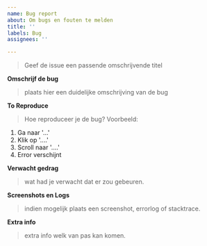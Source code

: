 ```yaml
---
name: Bug report
about: Om bugs en fouten te melden
title: ''
labels: Bug
assignees: ''

---
```


>Geef de issue een passende omschrijvende titel

**Omschrijf de bug**
> plaats hier een duidelijke omschrijving van de bug

**To Reproduce**
> Hoe reproduceer je de bug?
Voorbeeld:

1. Ga naar '...'
2. Klik op '....'
3. Scroll naar '....'
4. Error verschijnt

**Verwacht gedrag**
> wat had je verwacht dat er zou gebeuren.

**Screenshots en Logs**
> indien mogelijk plaats een screenshot, errorlog of stacktrace.

**Extra info**
> extra info welk van pas kan komen.
